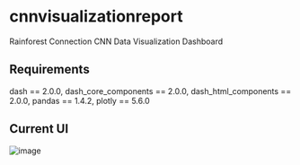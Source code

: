 # cnnvisualizationreport
Rainforest Connection CNN Data Visualization Dashboard

## Requirements
dash == 2.0.0,
dash_core_components == 2.0.0,
dash_html_components == 2.0.0,
pandas == 1.4.2,
plotly == 5.6.0

## Current UI
![image](https://github.com/LittleBudgie/cnnvisualizationreport/assets/69771816/cb8e7095-0baa-448c-8ccb-235e50404484)

